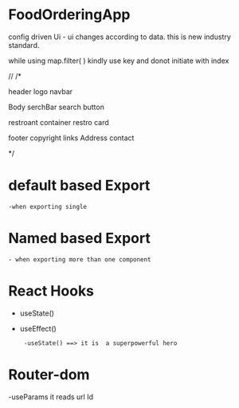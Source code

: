 # FoodOrderingApp

config driven Ui - ui changes according to data. this is new industry standard.

while using map.filter( ) kindly use key and donot initiate with index

//
/\*

header
logo
navbar

Body
serchBar
search button

restroant container
restro card

footer
copyright
links
Address
contact

\*/

# default based Export

    -when exporting single

# Named based Export

    - when exporting more than one component

# React Hooks

- useState()
- useEffect()

       -useState() ==> it is  a superpowerful hero

# Router-dom

-useParams
it reads url Id
